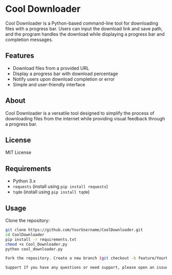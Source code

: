 # Cool Downloader

Cool Downloader is a Python-based command-line tool for downloading files with a progress bar. Users can input the download link and save path, and the program handles the download while displaying a progress bar and completion messages.

## Features

- Download files from a provided URL
- Display a progress bar with download percentage
- Notify users upon download completion or error
- Simple and user-friendly interface

## About

Cool Downloader is a versatile tool designed to simplify the process of downloading files from the internet while providing visual feedback through a progress bar.

## License

MIT License

## Requirements

- Python 3.x
- `requests` (install using `pip install requests`)
- `tqdm` (install using `pip install tqdm`)

## Usage

Clone the repository:
```bash
git clone https://github.com/YourUsername/CoolDownloader.git
cd CoolDownloader
pip install -r requirements.txt
chmod +x Cool_Downloader.py
python cool_downloader.py

Fork the repository. Create a new branch (git checkout -b feature/YourFeature). Commit your changes (git commit -m 'Add some feature'). Push to the branch (git push origin feature/YourFeature). Open a pull request.

Support If you have any questions or need support, please open an issue on GitHub or contact us at kiamarsnazaridehkordi@gmail.com.
